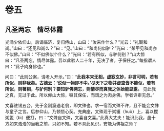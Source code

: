 # 卷五

## 凡圣两忘　情尽体露

光涌少依仰山，后谒临济，复归侍山，山曰：“汝来作什么？”光云：“礼觐和尚。”山曰：“还见和尚么？”曰：“见。”山曰：“和尚何似驴？”光曰：“某甲见和尚亦不似佛。”山曰：“不似佛似个什么？”光曰：“若有所似，与驴何别？”山大惊曰：“凡圣两忘，情尽体露。吾以此验人二十年，无决了者，子保任之。”每指谓人曰：“此子肉身佛也。”

问曰：“此则公案，请老人开示。”曰：“__此我本来无相，虚寂玄妙，非言可明，若有所似，则非我矣。古德云：‘说似一物即不中。’尽天下之物并虚空皆不能似，若有所似，则著相，与驴何别？要知驴佛两忘，则情尽而真我之体始能显露。__ 见此我之真，无过于此。所以仰山大惊，嘱其保任，而谓之为肉身佛。学者详审无忽。”

文喜驻锡五台，先于金刚窟遇老翁，即文殊也。求一宿而文殊不许，且不能会文殊与童子之言。后参仰山，乃顿悟心契。充典座，文殊现于粥镬（huò）上，喜以搅粥篦（bì）便打，曰：“文殊自文殊，文喜自文喜。”此真大丈夫！能识此我，虽十方如来浩浩的当我之前，只如不知。若不具此见识，安能为佛祖之师？
